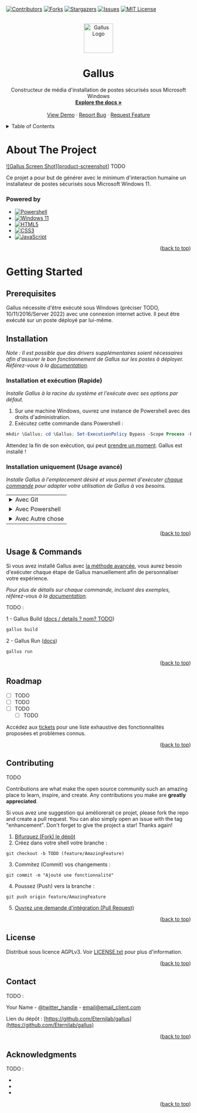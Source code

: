 <a name="readme-top"></a>

<!-- PROJECT SHIELDS -->
<!--
*** I'm using markdown "reference style" links for readability.
*** Reference links are enclosed in brackets [ ] instead of parentheses ( ).
*** See the bottom of this document for the declaration of the reference variables
*** for contributors-url, forks-url, etc. This is an optional, concise syntax you may use.
*** https://www.markdownguide.org/basic-syntax/#reference-style-links
-->
[![Contributors][contributors-shield]][contributors-url]
[![Forks][forks-shield]][forks-url]
[![Stargazers][stars-shield]][stars-url]
[![Issues][issues-shield]][issues-url]
[![MIT License][license-shield]][license-url]



<!-- PROJECT LOGO -->
<br />
<div align="center">
  <a href="https://github.com/Eternilab/gallus">
    <img src="TODO" alt="Gallus Logo" width="80" height="80">
  </a>

<h1 align="center">Gallus</h1>

  <p align="center">
    Constructeur de média d'installation de postes sécurisés sous Microsoft Windows
    <br />
    <a href="https://github.com/Eternilab/gallus/wiki/Home-fr#"><strong>Explore the docs »</strong></a>
    <br />
    <br />
    <a href="TODO">View Demo</a>
    ·
    <a href="https://github.com/Eternilab/gallus/issues/new?labels=TODO(bug)&template=bug-report---.md">Report Bug</a>
    ·
    <a href="https://github.com/Eternilab/gallus/issues/new?labels=TODO(amelioration)&template=feature-request---.md">Request Feature</a>
  </p>
</div>



<!-- TABLE OF CONTENTS -->
<details>
  <summary>Table of Contents</summary>
  <ol>
    <li>
      <a href="#about-the-project">About The Project</a>
      <ul>
        <li><a href="#built-with">Built With</a></li>
      </ul>
    </li>
    <li>
      <a href="#getting-started">Getting Started</a>
      <ul>
        <li><a href="#prerequisites">Prerequisites</a></li>
        <li><a href="#installation">Installation</a></li>
      </ul>
    </li>
    <li><a href="#usage">Usage</a></li>
    <li><a href="#roadmap">Roadmap</a></li>
    <li><a href="#contributing">Contributing</a></li>
    <li><a href="#license">License</a></li>
    <li><a href="#contact">Contact</a></li>
    <li><a href="#acknowledgments">Acknowledgments</a></li>
  </ol>
</details>



<!-- ABOUT THE PROJECT -->
# About The Project

[![Gallus Screen Shot][product-screenshot]](https://example.com) TODO

Ce projet a pour but de générer avec le minimum d'interaction humaine un installateur de postes sécurisés sous Microsoft Windows 11.


### Powered by

* [![Powershell][Powershell-badge]][Powershell-url]
* [![Windows 11][Windows11-badge]][Windows11-url]
* [![HTML5][HTML5-badge]][HTML5-url]
* [![CSS3][CSS3-badge]][CSS3-url]
* [![JavaScript][JavaScript-badge]][JavaScript-url]

<p align="right">(<a href="#readme-top">back to top</a>)</p>



<!-- GETTING STARTED -->
# Getting Started

## Prerequisites

Gallus nécessite d'être exécuté sous Windows (préciser TODO, 10/11/2016/Server 2022) avec une connexion internet active. Il peut être exécuté sur un poste déployé par lui-même.

## Installation

*Note : Il est possible que des drivers supplémentaires soient nécessaires afin d'assurer le bon fonctionnement de Gallus sur les postes à déployer. Référez-vous à la [documentation](https://github.com/Eternilab/gallus/wiki#Problemes-drivers).*

### Installation et exécution (Rapide)
*Installe Gallus à la racine du système et l'exécute avec ses options par défaut.*

1. Sur une machine Windows, ouvrez une instance de Powershell avec des droits d'administration.
2. Exécutez cette commande dans Powershell : 
```powershell
mkdir \Gallus; cd \Gallus; Set-ExecutionPolicy Bypass -Scope Process -Force; [System.Net.ServicePointManager]::SecurityProtocol = [System.Net.ServicePointManager]::SecurityProtocol -bor 3072; & ([scriptblock]::Create((New-Object System.Net.WebClient).DownloadString('https://raw.githubusercontent.com/Eternilab/gallus/main/gallus_full.ps1')))
```
Attendez la fin de son exécution, qui peut [prendre un moment](https://github.com/Eternilab/gallus/wiki#Installation-duree). Gallus est installé !
</br>

### <a name="Installation-avance"></a>Installation uniquement (Usage avancé)
*Installe Gallus à l'emplacement désiré et vous permet d'exécuter [chaque commande](#Usage) pour adapter votre utilisation de Gallus à vos besoins.*

<table style="width: 100%">
<tr>
	<td>
		<details>
			<summary>Avec Git</summary>

#TODO

		</details>
	</td>
</tr>
<tr>
	<td>
		<details>
			<summary>Avec Powershell</summary>

#TODO

		</details>
	</td>
</tr>
<tr>
	<td>
		<details>
			<summary>Avec Autre chose</summary>

#TODO

		</details>
	</td>
</tr>
</table>


<p align="right">(<a href="#readme-top">back to top</a>)</p>



<!-- USAGE EXAMPLES -->
## <a name="usage"></a>Usage & Commands

Si vous avez installé Gallus avec [la méthode avancée](#Installation-avance), vous aurez besoin d'exécuter chaque étape de Gallus manuellement afin de personnaliser votre expérience.

*Pour plus de détails sur chaque commande, incluant des exemples, référez-vous à la [documentation](https://github.com/Eternilab/gallus/wiki#Commandes).*

TODO :

1 - Gallus Build ([docs / details ? nom? TODO](https://github.com/Eternilab/gallus/wiki#Commandes-build))
```powershell
gallus build
```
2 - Gallus Run ([docs](https://github.com/Eternilab/gallus/wiki#Commandes-run))
```powershell
gallus run
```

<p align="right">(<a href="#readme-top">back to top</a>)</p>



<!-- ROADMAP -->
## Roadmap

- [ ] TODO
- [ ] TODO
- [ ] TODO
    - [ ] TODO

Accédez aux [tickets](https://github.com/Eternilab/gallus/issues) pour une liste exhaustive des fonctionnalités proposées et problèmes connus.

<p align="right">(<a href="#readme-top">back to top</a>)</p>



<!-- CONTRIBUTING -->
## Contributing

TODO

Contributions are what make the open source community such an amazing place to learn, inspire, and create. Any contributions you make are **greatly appreciated**.

Si vous avez une suggestion qui améliorerait ce projet, please fork the repo and create a pull request. You can also simply open an issue with the tag "enhancement".
Don't forget to give the project a star! Thanks again!

1. [Bifurquez (Fork) le dépôt](https://github.com/Eternilab/gallus/fork)
2. Créez dans votre shell votre branche :
```shell
git checkout -b TODO (feature/AmazingFeature)
```
3. Commitez (Commit) vos changements :
```shell
git commit -m "Ajouté une fonctionnalité"
```
4. Poussez (Push) vers la branche :
```shell
git push origin feature/AmazingFeature
```
5. [Ouvrez une demande d'intégration (Pull Request)](https://github.com/Eternilab/gallus/compare)

<p align="right">(<a href="#readme-top">back to top</a>)</p>



<!-- LICENSE -->
## License

Distribué sous licence AGPLv3. Voir [LICENSE.txt](https://github.com/Eternilab/gallus/LICENCE.txt) pour plus d'information.

<p align="right">(<a href="#readme-top">back to top</a>)</p>



<!-- CONTACT -->
## Contact

TODO :

Your Name - [@twitter_handle](https://twitter.com/twitter_handle) - email@email_client.com

Lien du dépôt : [https://github.com/Eternilab/gallus](https://github.com/Eternilab/gallus)

<p align="right">(<a href="#readme-top">back to top</a>)</p>



<!-- ACKNOWLEDGMENTS -->
## Acknowledgments

TODO :

* []()
* []()
* []()

<p align="right">(<a href="#readme-top">back to top</a>)</p>



<!-- MARKDOWN LINKS & IMAGES -->
<!-- https://www.markdownguide.org/basic-syntax/#reference-style-links -->
[contributors-shield]: https://img.shields.io/github/contributors/Eternilab/gallus.svg?style=for-the-badge
[contributors-url]: https://github.com/Eternilab/gallus/graphs/contributors
[forks-shield]: https://img.shields.io/github/forks/Eternilab/gallus.svg?style=for-the-badge
[forks-url]: https://github.com/Eternilab/gallus/network/members
[stars-shield]: https://img.shields.io/github/stars/Eternilab/gallus.svg?style=for-the-badge
[stars-url]: https://github.com/Eternilab/gallus/stargazers
[issues-shield]: https://img.shields.io/github/issues/Eternilab/gallus.svg?style=for-the-badge
[issues-url]: https://github.com/Eternilab/gallus/issues
[license-shield]: https://img.shields.io/github/license/Eternilab/gallus.svg?style=for-the-badge
[license-url]: https://github.com/Eternilab/gallus/blob/master/LICENSE.txt

[Powershell-badge]: https://img.shields.io/badge/PowerShell-%235391FE.svg?style=for-the-badge&logo=powershell&logoColor=white
[Powershell-url]: https://github.com/PowerShell/PowerShell
[Windows11-badge]: https://img.shields.io/badge/Windows%2011-%230079d5.svg?style=for-the-badge&logo=Windows%2011&logoColor=white
[Windows11-url]: https://www.microsoft.com/software-download/windows11
[CSS3-badge]: https://img.shields.io/badge/css3-%231572B6.svg?style=for-the-badge&logo=css3&logoColor=white
[CSS3-url]: https://developer.mozilla.org/en-US/docs/Web/CSS
[JavaScript-badge]: https://img.shields.io/badge/javascript-%23323330.svg?style=for-the-badge&logo=javascript&logoColor=%23F7DF1E
[JavaScript-url]: https://developer.mozilla.org/en-US/docs/Web/JavaScript
[HTML5-badge]: https://img.shields.io/badge/html5-%23E34F26.svg?style=for-the-badge&logo=html5&logoColor=white
[HTML5-url]: https://developer.mozilla.org/en-US/docs/Web/HTML
